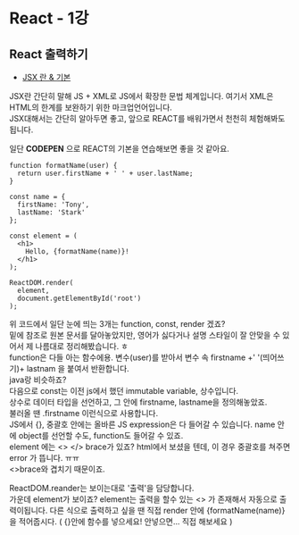 # React - 1강

## React 출력하기
- [JSX 란 & 기본 ](https://reactjs.org/docs/introducing-jsx.html)   
    
    
JSX란 간단히 말해 JS + XML로 JS에서 확장한 문법 체계입니다. 여기서 XML은 HTML의 한계를 보완하기 위한 마크업언어입니다.  
JSX대해서는 간단히 알아두면 좋고, 앞으로 REACT를 배워가면서 천천히 체험해봐도 됩니다.   

일단 **CODEPEN** 으로 REACT의 기본을 연습해보면 좋을 것 같아요.
``` 
function formatName(user) {
  return user.firstName + ' ' + user.lastName;
}

const name = {
  firstName: 'Tony',
  lastName: 'Stark'
};

const element = (
  <h1>
    Hello, {formatName(name)}!
  </h1>
);

ReactDOM.render(
  element,
  document.getElementById('root')
);
```
위 코드에서 일단 눈에 띄는 3개는 function, const, render 겠죠?   
밑에 참조로 원본 문서를 달아놓았지만, 영어가 싫다거나 설명 스타일이 잘 안맞을 수 있어서 제 나름대로 정리해봤습니다. ㅎ   
function은 다들 아는 함수에용. 변수(user)를 받아서 변수 속 firstname +' '(띄어쓰기)+ lastnam 을 붙여서 반환합니다.  
java랑 비슷하죠?   
다음으로 const는 이전 js에서 했던 immutable variable, 상수입니다.  
상수로 데이터 타입을 선언하고, 그 안에 firstname, lastname을 정의해놓았죠.  
불러올 땐 .firstname 이런식으로 사용합니다.   
JS에서 {}, 중괄호 안에는 올바른 JS expression은 다 들어갈 수 있습니다.
name 안에 object를 선언할 수도, function도 들어갈 수 있죠.  
element 에는 <> </> brace가 있죠? html에서 보셨을 텐데, 이 경우 중괄호를 쳐주면 error 가 뜹니다. ㅠㅠ   
<>brace와 겹치기 때문이죠.  
    
ReactDOM.reander는 보이는대로 '출력'을 담당합니다.   
가운데 element가 보이죠? element는 출력을 할수 있는 <> 가 존재해서 자동으로 출력이됩니다.
다른 식으로 출력하고 싶을 땐 직접 render 안에 {formatName(name)}을 적어줍시다. ( {}안에 함수를 넣으세요! 안넣으면... 직접 해보세요 )   
